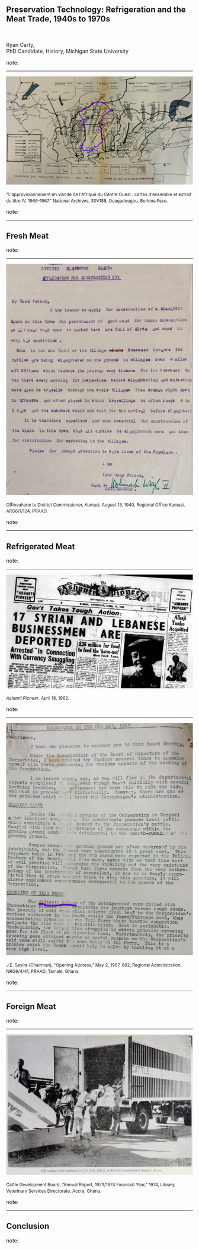 ## Preservation Technology: Refrigeration and the Meat Trade, 1940s to 1970s

<br>

Ryan Carty,<br>PhD Candidate, History, Michigan State University

note: 

---

<img class="r-stretch" src="media/carte-1966.png">

<small>"L'approvisionnement en viande de l'Afrique du Centre Ouest : cartes d'ensemble et extrait du titre IV. 1966-1967." National Archives, 30V188, Ouagadougou, Burkina Faso.</small>

note: 

---

## Fresh Meat

note: 

-----

<img class="r-stretch" src="/media/offinsu-slaughter-slab.png">

<small>Offinsuhene to District Commissioner, Kumasi, August 13, 1940, Regional Office Kumasi, ARG6/1/124, PRAAD.</small>

note: 

---

## Refrigerated Meat

note: 

-----

<img class="r-stretch" src="/media/alhaji-tanko-aquitted.png">

<small>*Ashanti Pioneer*, April 18, 1962.</small>

note: 

-----

<img class="r-stretch" src="/media/delicate-nature.png">

<small>J.E. Seyire (Chairman), “Opening Address,” May 2, 1967, 662, Regional Administration, NRG9/4/41, PRAAD, Tamale, Ghana.</small>

note: 

---

## Foreign Meat

note: 

-----

<img class="r-stretch" src="/media/unloading-frozen-carcasses-1973.jpg">

<small>Cattle Development Board, “Annual Report, 1973/1974 Financial Year,” 1974, Library, Veterinary Services Directorate, Accra, Ghana.</small>

note: 

---

## Conclusion

<!--Picture of meat for sale?-->

note: 